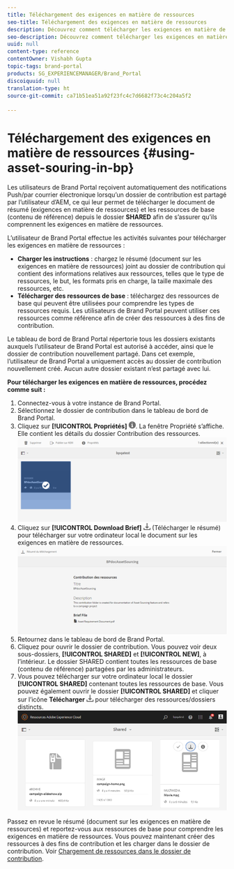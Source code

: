 ```yaml
---
title: Téléchargement des exigences en matière de ressources
seo-title: Téléchargement des exigences en matière de ressources
description: Découvrez comment télécharger les exigences en matière de ressources et les ressources de base dans Brand Portal.
seo-description: Découvrez comment télécharger les exigences en matière de ressources et les ressources de base dans Brand Portal.
uuid: null
content-type: reference
contentOwner: Vishabh Gupta
topic-tags: brand-portal
products: SG_EXPERIENCEMANAGER/Brand_Portal
discoiquuid: null
translation-type: ht
source-git-commit: ca71b51ea51a92f23fc4c7d6682f73c4c204a5f2

---
```



# Téléchargement des exigences en matière de ressources {#using-asset-souring-in-bp}

Les utilisateurs de Brand Portal reçoivent automatiquement des notifications Push/par courrier électronique lorsqu’un dossier de contribution est partagé par l’utilisateur d’AEM, ce qui leur permet de télécharger le document de résumé (exigences en matière de ressources) et les ressources de base (contenu de référence) depuis le dossier **SHARED** afin de s’assurer qu’ils comprennent les exigences en matière de ressources.

L’utilisateur de Brand Portal effectue les activités suivantes pour télécharger les exigences en matière de ressources :

* **Charger les instructions** : chargez le résumé (document sur les exigences en matière de ressources) joint au dossier de contribution qui contient des informations relatives aux ressources, telles que le type de ressources, le but, les formats pris en charge, la taille maximale des ressources, etc.
* **Télécharger des ressources de base** : téléchargez des ressources de base qui peuvent être utilisées pour comprendre les types de ressources requis. Les utilisateurs de Brand Portal peuvent utiliser ces ressources comme référence afin de créer des ressources à des fins de contribution.

Le tableau de bord de Brand Portal répertorie tous les dossiers existants auxquels l’utilisateur de Brand Portal est autorisé à accéder, ainsi que le dossier de contribution nouvellement partagé. Dans cet exemple, l’utilisateur de Brand Portal a uniquement accès au dossier de contribution nouvellement créé. Aucun autre dossier existant n’est partagé avec lui.

**Pour télécharger les exigences en matière de ressources, procédez comme suit :**

1. Connectez-vous à votre instance de Brand Portal.
1. Sélectionnez le dossier de contribution dans le tableau de bord de Brand Portal.
1. Cliquez sur **[!UICONTROL Propriétés]** ![](assets/properties.png). La fenêtre Propriété s’affiche. Elle contient les détails du dossier Contribution des ressources.
   ![](assets/download-asset-requirement1.png)
1. Cliquez sur **[!UICONTROL Download Brief]** ![](assets/download.png) (Télécharger le résumé) pour télécharger sur votre ordinateur local le document sur les exigences en matière de ressources.
   ![](assets/download-asset-requirement2.png)
1. Retournez dans le tableau de bord de Brand Portal.
1. Cliquez pour ouvrir le dossier de contribution. Vous pouvez voir deux sous-dossiers, **[!UICONTROL SHARED]** et **[!UICONTROL NEW]**, à l’intérieur. Le dossier SHARED contient toutes les ressources de base (contenu de référence) partagées par les administrateurs.
1. Vous pouvez télécharger sur votre ordinateur local le dossier **[!UICONTROL SHARED]** contenant toutes les ressources de base.
Vous pouvez également ouvrir le dossier **[!UICONTROL SHARED]** et cliquer sur l’icône **Télécharger** ![](assets/download.png) pour télécharger des ressources/dossiers distincts.
   ![](assets/download-asset-requirement3.png)

Passez en revue le résumé (document sur les exigences en matière de ressources) et reportez-vous aux ressources de base pour comprendre les exigences en matière de ressources. Vous pouvez maintenant créer des ressources à des fins de contribution et les charger dans le dossier de contribution. Voir [Chargement de ressources dans le dossier de contribution](brand-portal-upload-assets-to-contribution-folder.md).

